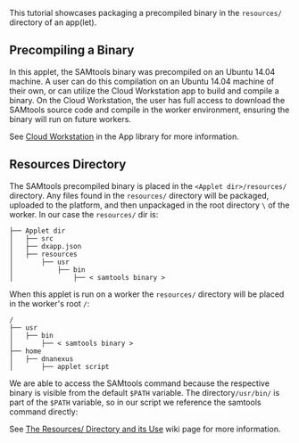 This tutorial showcases packaging a precompiled binary in the `resources/` directory of an app(let).

## Precompiling a Binary
In this applet, the SAMtools binary was precompiled on an Ubuntu 14.04 machine. A user can do this compilation on an Ubuntu 14.04 machine of their own, or can utilize the Cloud Workstation app to build and compile a binary. On the Cloud Workstation, the user has full access to download the SAMtools source code and compile in the worker environment, ensuring the binary will run on future workers.

See [Cloud Workstation](https://wiki.dnanexus.com/Developer-Tutorials/Cloud-Workstations) in the App library for more information.
## Resources Directory
The SAMtools precompiled binary is placed in the `<Applet dir>/resources/` directory. Any files found in the `resources/` directory will be packaged, uploaded to the platform, and then unpackaged in the root directory `\` of the worker. In our case the `resources/` dir is:
```
├── Applet dir
│   ├── src
│   ├── dxapp.json
│   ├── resources
│       ├── usr
│           ├── bin
│               ├── < samtools binary >
```
When this applet is run on a worker the `resources/` directory will be placed in the worker's root `/`:
```
/
├── usr
│   ├── bin
│       ├── < samtools binary >
├── home
│   ├── dnanexus
│   	├── applet script
```
We are able to access the SAMtools command because the respective binary is visible from the default `$PATH` variable. The directory`/usr/bin/` is part of the `$PATH` variable, so in our script we reference the samtools command directly:
<!--SECTION: Run samtools view -->


See [The Resources/ Directory and its Use](https://wiki.dnanexus.com/Developer-Tutorials/App-Build-Process#The-resources/-directory-and-its-use) wiki page for more information.
